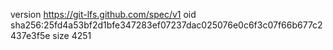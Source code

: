 version https://git-lfs.github.com/spec/v1
oid sha256:25fd4a53bf2d1bfe347283ef07237dac025076e0c6f3c07f66b677c2437e3f5e
size 4251
